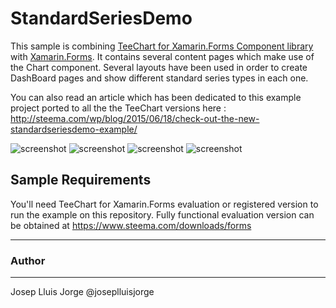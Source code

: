 StandardSeriesDemo
==================

This sample is combining [TeeChart for Xamarin.Forms Component library](https://www.steema.com/product/forms) with [Xamarin.Forms](https://www.xamarin.com/forms). 
It contains several content pages which make use of the Chart component. Several layouts have been used in order to create DashBoard pages and show different standard series types in each one.

You can also read an article which has been dedicated to this example project ported to all the the TeeChart versions here :
http://steema.com/wp/blog/2015/06/18/check-out-the-new-standardseriesdemo-example/


![screenshot](https://github.com/Steema/teechart-xamarin-forms-samples/blob/master/StandardSeriesDemo/Screenshots/StandardSeriesDemo1.PNG?raw=true "TeeChart for Xamarin.Forms")
![screenshot](https://github.com/Steema/teechart-xamarin-forms-samples/blob/master/StandardSeriesDemo/Screenshots/StandardSeriesDemo2.PNG?raw=true "TeeChart for Xamarin.Forms")
![screenshot](https://github.com/Steema/teechart-xamarin-forms-samples/blob/master/StandardSeriesDemo/Screenshots/StandardSeriesDemo3.PNG?raw=true "TeeChart for Xamarin.Forms")
![screenshot](https://github.com/Steema/teechart-xamarin-forms-samples/blob/master/StandardSeriesDemo/Screenshots/StandardSeriesDemo4.PNG?raw=true "TeeChart for Xamarin.Forms")

## Sample Requirements

You'll need TeeChart for Xamarin.Forms evaluation or registered version to run the example on this repository. Fully functional evaluation version can be obtained at https://www.steema.com/downloads/forms

---
### Author
------
Josep Lluis Jorge
@joseplluisjorge